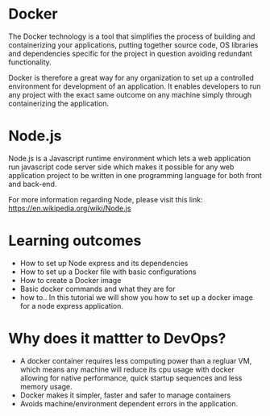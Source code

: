 # Docker

The Docker technology is a tool that simplifies the process of building and containerizing your applications, putting together source code, OS libraries and dependencies specific for the project in question avoiding redundant functionality.

Docker is therefore a great way for any organization to set up a controlled environment for development of an application. It enables developers to run any project with the exact same outcome on any machine simply through containerizing the application.

# Node.js

Node.js is a Javascript runtime environment which lets a web application run javascript code server side which makes it possible for any web application project to be written in one programming language for both front and back-end.

For more information regarding Node, please visit this link:
https://en.wikipedia.org/wiki/Node.js

# Learning outcomes

- How to set up Node express and its dependencies
- How to set up a Docker file with basic configurations
- How to create a Docker image
- Basic docker commands and what they are for
- how to.. In this tutorial we will show you how to set up a docker image for a node express application.

# Why does it mattter to DevOps?

- A docker container requires less computing power than a regluar VM, which means any machine will reduce its cpu usage with docker allowing for native performance, quick startup sequences and less memory usage.
- Docker makes it simpler, faster and safer to manage containers
- Avoids machine/environment dependent errors in the application.
